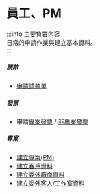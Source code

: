# 員工、PM

:::info 主要負責內容  
日常的申請作業與建立基本資料。  
:::

##### **請款**

- [申請請款單](/employee/payment/create-payment-normal)

##### **發票**

- 申請[專案發票](/employee/payment/create-invoice-project) / [非專案發票](/employee/payment/create-invoice-none-project)

##### **專案**

- [建立專案(PM)](/employee/project/create-project)
- [建立客戶資料](/employee/project/vendor)
- [建立委外廠商資料](/employee/project/vd)
- [建立委外客人/工作室資料](/employee/project/os)

